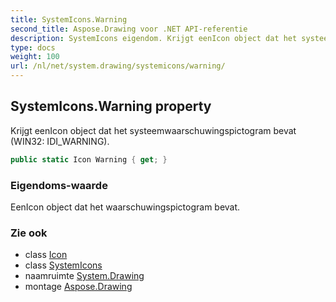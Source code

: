 ```yaml
---
title: SystemIcons.Warning
second_title: Aspose.Drawing voor .NET API-referentie
description: SystemIcons eigendom. Krijgt eenIcon object dat het systeemwaarschuwingspictogram bevat WIN32 IDI_WARNING.
type: docs
weight: 100
url: /nl/net/system.drawing/systemicons/warning/
---
```

## SystemIcons.Warning property

Krijgt eenIcon object dat het systeemwaarschuwingspictogram bevat (WIN32: IDI_WARNING).

```csharp
public static Icon Warning { get; }
```

### Eigendoms-waarde

EenIcon object dat het waarschuwingspictogram bevat.

### Zie ook

* class [Icon](../../icon/)
* class [SystemIcons](../)
* naamruimte [System.Drawing](../../systemicons/)
* montage [Aspose.Drawing](../../../)


